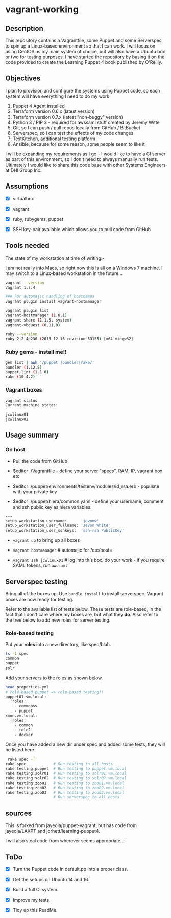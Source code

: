 # vagrant-working

## Description

This repository contains a Vagrantfile, some Puppet and some Serverspec to spin
up a Linux-based environment so that I can work.  I will focus on using CentOS
as my main system of choice, but will also have a Ubuntu box or two for testing
purposes.  I have started the repository by basing it on the code provided to
create the Learning Puppet 4 book published by O'Reilly.

## Objectives

I plan to provision and configure the systems using Puppet code, so each system
will have everything I need to do my work:

1.  Puppet 4 Agent installed
2.  Terraform version 0.6.x (latest version)
3.  Terraform version 0.7.x (latest "non-buggy" version)
4.  Python 3 / PIP 3 - required for awssaml stuff created by Jeremy Witte
5.  Git, so I can push / pull repos locally from GitHub / BitBucket
6.  Serverspec, so I can test the effects of my code changes
7.  TestKitchen, additional testing platform
8.  Ansible, because for some reason, some people seem to like it

I will be expanding my requirements as I go - I would like to have a CI server
as part of this environment, so I don't need to always manually run tests.
Ultimately I would like to share this code base with other Systems Engineers at
DHI Group Inc.

## Assumptions

- [x] virtualbox

- [x] vagrant

- [x] ruby, rubygems, puppet

- [x] SSH key-pair available which allows you to pull code from GitHub


## Tools needed

The state of my workstation at time of writing:-

I am not really into Macs, so right now this is all on a Windows 7 machine.  I
may switch to a Linux-based workstation in the future...

````bash
vagrant --version
Vagrant 1.7.4

### For automajic handling of hostnames
vagrant plugin install vagrant-hostmanager

vagrant plugin list
vagrant-hostmanager (1.8.1)
vagrant-share (1.1.5, system)
vagrant-vbguest (0.11.0)

ruby --version
ruby 2.2.4p230 (2015-12-16 revision 53155) [x64-mingw32]
````



### Ruby gems - install me!!
````bash
gem list | awk '/puppet |bundler|rake/'
bundler (1.12.5)
puppet-lint (1.1.0)
rake (10.4.2)
````

### Vagrant boxes

````bash
vagrant status
Current machine states:

jcwlinux01
jcwlinux02
````

## Usage summary

### On host

* Pull the code from GitHub

* $editor ./Vagrantfile - define your server "specs". RAM, IP, vagrant box etc

* $editor ./puppet/environments/testenv/modules/id_rsa.erb - populate with your private key

* $editor ./puppet/hiera/common.yaml - define your username, comment and ssh public key as hiera variables:
````bash
---
setup_workstation_username:      'jevonw'
setup_workstation_user_fullname: 'Jevon White'
setup_workstation_user_sshkeys:  'ssh-rsa PublicKey'
````

* `vagrant up` to bring up all boxes

* `vagrant hostmanager` # automajic for /etc/hosts

* `vagrant ssh jcwlinux01` # log into this box. do your work - if you require SAML tokens, run `awssaml`.

## Serverspec testing

Bring all of the boxes up. Use `bundle install` to install serverspec. Vagrant
boxes are now ready for testing.

Refer to the available list of tests below. These tests are role-based, in the
fact that I don't care where my boxes are, but what they __do__. Also refer to
the tree below to add new roles for server testing.

### Role-based testing

Put your __roles__ into a new directory, like spec/blah.

````bash
ls -1 spec
common
puppet
solr
````

Add your servers to the roles as shown below.

````bash
head properties.yml
# role-based puppet => role-based testing!!
puppet01.vm.local:
  :roles:
    - commonss
    - puppet
xmon.vm.local:
  :roles:
    - common
    - role2
    - docker
````    

Once you have added a new dir under spec and added some tests, they will be
listed here.


````bash
 rake spec -T
rake spec            # Run testing to all hosts
rake testing:puppet  # Run testing to puppet.vm.local
rake testing:solr01  # Run testing to solr01.vm.local
rake testing:solr02  # Run testing to solr02.vm.local
rake testing:zoo01   # Run testing to zoo01.vm.local
rake testing:zoo02   # Run testing to zoo02.vm.local
rake testing:zoo03   # Run testing to zoo03.vm.local
                     # Run serverspec to all hosts
````

## sources

This is forked from jayeola/puppet-vagrant, but has code from jayeola/LAXPT and jorhett/learning-puppet4.

I will also steal code from wherever seems appropriate...

## ToDo

- [x] Turn the Puppet code in default.pp into a proper class.

- [x] Get the setups on Ubuntu 14 and 16.

- [x] Build a full CI system.

- [x] Improve my tests.

- [x] Tidy up this ReadMe.
